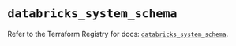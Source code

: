 # `databricks_system_schema`

Refer to the Terraform Registry for docs: [`databricks_system_schema`](https://registry.terraform.io/providers/databricks/databricks/1.48.3/docs/resources/system_schema).
